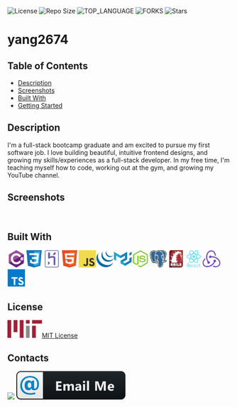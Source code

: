 ![License](https://img.shields.io/github/license/yang2674/yang2674.svg?style=for-the-badge) ![Repo Size](https://img.shields.io/github/languages/code-size/yang2674/yang2674.svg?style=for-the-badge) ![TOP_LANGUAGE](https://img.shields.io/github/languages/top/yang2674/yang2674.svg?style=for-the-badge) ![FORKS](https://img.shields.io/github/forks/yang2674/yang2674.svg?style=for-the-badge&social) ![Stars](https://img.shields.io/github/stars/yang2674/yang2674.svg?style=for-the-badge)
    
# yang2674

## Table of Contents

- [Description](#description)
- [Screenshots](#screenshots)
- [Built With](#built-with)
- [Getting Started](#getting-started)


## Description

I'm a full-stack bootcamp graduate and am excited to pursue my first software job. I love building beautiful, intuitive frontend designs, and growing my skills/experiences as a full-stack developer. In my free time, I'm teaching myself how to code, working out at the gym, and growing my YouTube channel.

## Screenshots

<img src="" />

## Built With

<a href="https://docs.microsoft.com/en-us/dotnet/csharp/"><img src="https://raw.githubusercontent.com/devicons/devicon/master/icons/csharp/csharp-original.svg" height="40px" width="40px" /></a><a href="https://developer.mozilla.org/en-US/docs/Web/CSS"><img src="https://raw.githubusercontent.com/devicons/devicon/master/icons/css3/css3-original.svg" height="40px" width="40px" /></a><a href="https://www.heroku.com/"><img src="https://raw.githubusercontent.com/devicons/devicon/master/icons/heroku/heroku-original.svg" height="40px" width="40px" /></a><a href="https://developer.mozilla.org/en-US/docs/Web/HTML"><img src="https://raw.githubusercontent.com/devicons/devicon/master/icons/html5/html5-original.svg" height="40px" width="40px" /></a><a href="https://developer.mozilla.org/en-US/docs/Web/JavaScript"><img src="https://raw.githubusercontent.com/devicons/devicon/master/icons/javascript/javascript-original.svg" height="40px" width="40px" /></a><a href="https://jquery.com/"><img src="https://raw.githubusercontent.com/devicons/devicon/master/icons/jquery/jquery-original.svg" height="40px" width="40px" /></a><a href="https://material-ui.com/"><img src="https://raw.githubusercontent.com/devicons/devicon/master/icons/materialui/materialui-original.svg" height="40px" width="40px" /></a><a href="https://nodejs.org/en/"><img src="https://raw.githubusercontent.com/devicons/devicon/master/icons/nodejs/nodejs-original.svg" height="40px" width="40px" /></a><a href="https://www.postgresql.org/"><img src="https://raw.githubusercontent.com/devicons/devicon/master/icons/postgresql/postgresql-original.svg" height="40px" width="40px" /></a><a href="https://rubyonrails.org/"><img src="https://raw.githubusercontent.com/devicons/devicon/master/icons/rails/rails-original-wordmark.svg" height="40px" width="40px" /></a><a href="https://reactjs.org/"><img src="https://raw.githubusercontent.com/devicons/devicon/master/icons/react/react-original-wordmark.svg" height="40px" width="40px" /></a><a href="https://redux.js.org/"><img src="https://raw.githubusercontent.com/devicons/devicon/master/icons/redux/redux-original.svg" height="40px" width="40px" /></a><a href="https://www.typescriptlang.org/"><img src="https://raw.githubusercontent.com/devicons/devicon/master/icons/typescript/typescript-original.svg" height="40px" width="40px" /></a>


## License

<a href="https://choosealicense.com/licenses/mit/"><img src="https://raw.githubusercontent.com/johnturner4004/readme-generator/master/src/components/assets/images/mit.svg" height=40 />MIT License</a>

## Contacts

<a href="https://www.linkedin.com/in/avery-yang-94397a220"><img src="https://img.shields.io/badge/LinkedIn-0077B5?style=for-the-badge&logo=linkedin&logoColor=white" /></a>  <a href="mailto:averyyang2674@gmail.com"><img src=https://raw.githubusercontent.com/johnturner4004/readme-generator/master/src/components/assets/images/email_me_button_icon_151852.svg /></a>
